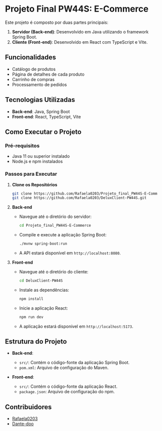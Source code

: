 # Projeto Final PW44S: E-Commerce

Este projeto é composto por duas partes principais:

1. **Servidor (Back-end)**: Desenvolvido em Java utilizando o framework Spring Boot.
2. **Cliente (Front-end)**: Desenvolvido em React com TypeScript e Vite.

## Funcionalidades

- Catálogo de produtos
- Página de detalhes de cada produto
- Carrinho de compras
- Processamento de pedidos

## Tecnologias Utilizadas

- **Back-end**: Java, Spring Boot
- **Front-end**: React, TypeScript, Vite

## Como Executar o Projeto

### Pré-requisitos

- Java 11 ou superior instalado
- Node.js e npm instalados

### Passos para Executar

1. **Clone os Repositórios**

   ```bash
   git clone https://github.com/Rafaela0203/Projeto_final_PW44S-E-Commerce.git
   git clone https://github.com/Rafaela0203/DeluxClient-PW44S.git
   ```

2. **Back-end**

   - Navegue até o diretório do servidor:
     ```bash
     cd Projeto_final_PW44S-E-Commerce
     ```
   - Compile e execute a aplicação Spring Boot:
     ```bash
     ./mvnw spring-boot:run
     ```
   - A API estará disponível em `http://localhost:8080`.

3. **Front-end**

   - Navegue até o diretório do cliente:
     ```bash
     cd DeluxClient-PW44S
     ```
   - Instale as dependências:
     ```bash
     npm install
     ```
   - Inicie a aplicação React:
     ```bash
     npm run dev
     ```
   - A aplicação estará disponível em `http://localhost:5173`.

## Estrutura do Projeto

- **Back-end**:
  - `src/`: Contém o código-fonte da aplicação Spring Boot.
  - `pom.xml`: Arquivo de configuração do Maven.

- **Front-end**:
  - `src/`: Contém o código-fonte da aplicação React.
  - `package.json`: Arquivo de configuração do npm.

## Contribuidores

- [Rafaela0203](https://github.com/Rafaela0203)
- [Dante-doo](https://github.com/Dante-doo)
